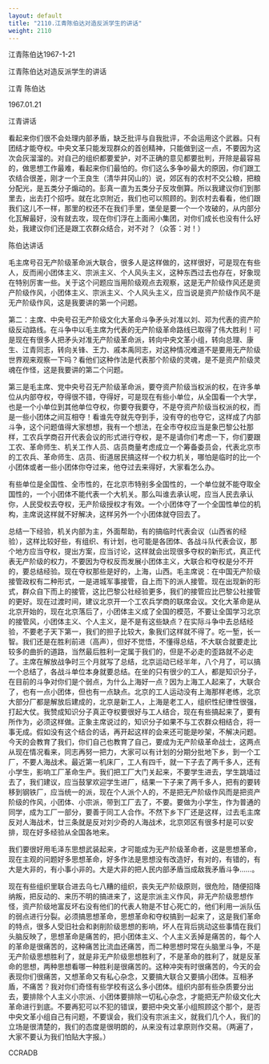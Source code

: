 ```yaml
---
layout: default
title: "2110.江青陈伯达对造反派学生的讲话"
weight: 2110
---
```


江青陈伯达1967-1-21

江青陈伯达对造反派学生的讲话

江青 陈伯达

1967.01.21

江青讲话

看起来你们很不会处理内部矛盾，缺乏批评与自我批评，不会运用这个武器。只有团结才能夺权。中央文革只能发现群众的首创精神，只能做到这一点，不要因为这次会灰溜溜的。对自己的组织都要爱护，对不正确的意见都要批判，开除是最容易的，做思想工作最难，看起来你们最怕的。你们这么多争吵最大的原因，你们跟工农结合很差，刚才一个王良生（清华井冈山的）说，郊区有的农村不交公粮，把粮分配光，是五类分子煽动的。彭真一直为五类分子反攻倒算。所以我建议你们到那里去，出去打个招呼。就在北京附近，我们也可以照顾的。到农村去看看，他们跟我们这儿不一样，那里的权还不在我们手里，堡垒是要一个一个攻破的，从内部分化瓦解最好，没有就去攻，现在你们浮在上面闹小集团，对你们成长也没有什么好处，我建议你们还是跟工农群众结合，对不对？（众答：对！）

陈伯达讲话

毛主席号召无产阶级革命派大联合，很多人是这样做的，这样很好，可是现在有些人，反而闹小团体主义、宗派主义、个人风头主义，这种东西过去也存在，好象现在特别厉害一些。关于这个问题应当用阶级观点去观察，这是无产阶级作风还是资产阶级作风，小团体主义、宗派主义、个人风头主义，应当说是资产阶级作风不是无产阶级作风，这是我要讲的第一个问题。

第二：主席、中央号召无产阶级文化大革命斗争矛头对准以刘、邓为代表的资产阶级反动路线。在斗争中以毛主席为代表的无产阶级革命路线已取得了伟大胜利！可是现在有很多人把矛头对准无产阶级革命派，转向中央文革小组，转向总理、康生、江青同志，转向关锋、王力、戚本禹同志，对这种情况难道不是要用无产阶级世界观来观察一下吗？看他们这种作法是代表那个阶级的灵魂，是不是资产阶级灵魂在作怪，这是我要讲的第二个问题。

第三是毛主席、党中央号召无产阶级革命派，要夺资产阶级当权派的权，在许多单位从内部夺权，夺得很不错，夺得好，可是现在有些小单位，从全国看一个大学，也是一个小单位到其他单位夺权，你要夺我要夺，不是夺资产阶级当权派的权，而是一些小团体之间互相夺！看谁先夺就先夺到手，没有夺的也夺它，这样成了内部斗争，这个问题值得大家想想，我有一个想法，在全市夺权应当是象巴黎公社那样，工农兵学商召开代表会议的形式进行夺权，是不是请你们考虑一下，你们要跟工农、革命师生、机关工作人员、店员商量考虑成立一个筹备委员会，代表北京市的工农兵、革命师生、店员、街道居民搞这样一个权力机关，哪怕是临时的比一个小团体或者一些小团体你夺过来，他夺过去来得好，大家看怎么办。

有些单位是全国性、全市性的，在北京市特别多全国性的，一个单位就不能夺取全国性的，一个小团体不能代表一个大机关。那么叫谁去承认呢，应当人民去承认你，人民受权去夺权，无产阶级授权才有效。一个小团体夺了一个全国性单位的机构，主席说这样就不好解决，这样另外一个小团体就夺回去了。

总结一下经验，机关内部为主，外面帮助，有的搞临时代表会议（山西省的经验），这样比较好些，有组织、有计划，也可能是各团体、各战斗队代表会议，那个地方应当夺权，提出方案，应当讨论，这样就会出现很多夺权的新形式，真正代表无产阶级的权力，不要因为夺权反而发展小团体主义，大联合和夺权是分不开的，要总结经验。现在夺权那些是好的，上海，山西。毛主席说：在中国无产阶级接管政权有二种形式，一是进城军事接管，自上而下的派人接管。现在出现新的形式，群众自下而上的接管，这比巴黎公社经验更多，我们的接管应比巴黎公社接管的更好。现在过渡时间，建议北京开一个工农兵学商的联席会议。文化大革命是从北京开始的，现在北京落后了，小团体主义成了全国的模范，不要让全国学习北京的接管风，小团体主义、个人主义，是不是有这些缺点？在实际斗争中去总结经验，不要老子天下第一，我们的担子比较大，象我们这样就不得了。吃一堑，长一智。我们还是在胜利前进（高声），但好不觉悟，不懂得总结，不大联合就要走比较多的曲折的道路，当然最后胜利一定属于我们的，但是不必走的歪路就不必走了。主席在解放战争时三个月就写了总结，北京运动已经半年，八个月了，可以搞一个总结了，各战斗单位本身就要总结。在坐的只有很少的工人，都是知识分子，在目前的斗争对你们是个弱点，为什么上海好一点？因为上海工人起来了，大联合了，也有一点小团体，但也有一点缺点。北京的工人运动没有上海那样老练，北京大部分厂都是解放后建成的，北京是新工人，上海是老工人，组织性纪律性很强，打起大仗。我赞成知识分子真正夺权要很好与工人结合，现在有些搞起来了，要有所作为，必须这样做。正象主席说过的，知识分子如果不与工农群众相结合，将一事无成。假如没有这个结合的话，再开起这样的会来还可能是吵架，不解决问题。今天的会教育了我们，你们自己也教育了自己，要成为无产阶级革命战士，这两点从现在情况看来，同志再努一把力，大家可以有计划的分期分批地下乡，到一个工厂，不要人海战术。最近第一机床厂，工人有四千，就一下子去了两千多人，还有小学生，影响工厂革命生产。我们把工厂大门关起来，不要学生进去，学生跳墙过去了，我们建议，应当鼓掌欢迎学生进厂，结果一下子来了两千多人，把有的要转移到钢铁厂，应当统一的派，现在个人派个人的，不是把无产阶级作风而是把资产阶级的作风，小团体、小宗派，带到工厂去了，不要。要做为小学生，作为普通的同学，成为工厂一部分，要善于同工人合作。不然下乡下厂还是这样，过去毛主席反对人海战术，廿三条就是反对刘少奇的人海战术，北京郊区有很多村是可以安排，现在好多经验从全国各地来。

我们要很好用毛泽东思想武装起来，才可能成为无产阶级革命者，这是思想革命，现在主观的问题好多思想革命，好多作法是思想没有改造好，有对的，有错的，有大是大非的，有小事小非的。大是大非的把人民内部矛盾当成敌我矛盾斗争……。

现在有些组织里联合进去乌七八糟的组织，丧失无产阶级原则，很危险，随便招降纳叛，把反动的、来历不明的搞进来了，这是宗派主义作风，非无产阶级思想作怪，资产阶级地富反坏右没有他们的代表人物是不甘心死亡的，他们利用一派队伍的弱点进行分裂。必须搞思想革命，思想革命和夺权搞到一起来了，这是我们革命的特点，很多人受旧社会和剥削阶级思想的影响，坏人在背后挑动这些事情在我们头脑反映了，思想革命是痛苦的，把小团体主义、个人主义丢掉是痛苦的，每个人的革命是很痛苦的，这种痛苦比流血还痛苦，而二种思想时常在头脑里斗争，不是无产阶级思想胜利了，就是非无产阶级思想胜利了，不是革命的胜利了，就是反革命的思想，两种思想看哪一种胜利是很痛苦的。这种冲突有时很痛苦的，今天的会表现你们很痛苦，又想革命又有私心杂念，又要搞大联合又要搞小团体。互相矛盾，不痛苦？我对你们奇怪有些学校有这么多小团体。组织内部有些杂质要分出去，要排除个人主义小宗派、小团体要排除一切私心杂念，才能把无产阶级文化大革命进行到底。不要再犯可以不犯的错误，要把中央文革小组照顾这个那个，是否中央文革小组自己有问题，不要误会，我们没有宗派主义，就我们几个人，我们的立场是很清楚的，我们的态度是很明朗的，从来没有过拿原则作交易。（两遍了，大家不要认为我们怕贴大字报。）

CCRADB

